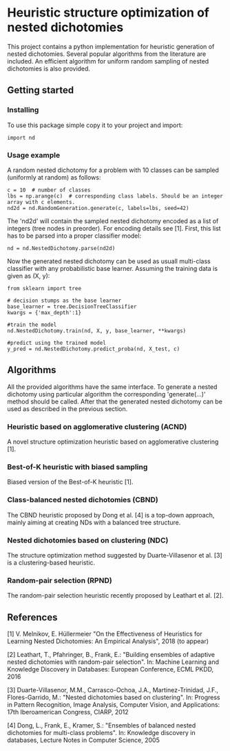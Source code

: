 # Heuristic structure optimization of nested dichotomies 

This project contains a python implementation for heuristic generation of nested dichotomies. Several popular algorithms from the literature are included. An efficient algorithm for uniform random sampling of nested dichotomies is also provided.

## Getting started

### Installing

To use this package simple copy it to your project and import:

```
import nd
```
### Usage example
A random nested dichotomy for a problem with 10 classes can be sampled (uniformly at random) as follows:

```
c = 10  # number of classes
lbs = np.arange(c)  # corresponding class labels. Should be an integer array with c elements.
nd2d = nd.RandomGeneration.generate(c, labels=lbs, seed=42)
```
The 'nd2d' will contain the sampled nested dichotomy encoded as a list of integers (tree nodes in preorder). For encoding details see [1]. First, this list has to be parsed into a proper classifier model:

```
nd = nd.NestedDichotomy.parse(nd2d)
```

Now the generated nested dichotomy can be used as usuall multi-class classifier with any probabilistic base learner. Assuming the training data is given as (X, y):

```
from sklearn import tree

# decision stumps as the base learner
base_learner = tree.DecisionTreeClassifier
kwargs = {'max_depth':1}  

#train the model
nd.NestedDichotomy.train(nd, X, y, base_learner, **kwargs)  

#predict using the trained model
y_pred = nd.NestedDichotomy.predict_proba(nd, X_test, c)

```


## Algorithms

All the provided algorithms have the same interface. To generate a nested dichotomy using particular algorithm the corresponding 'generate(...)' method should be called. After that the generated nested dichotomy can be used as described in the previous section.

### Heuristic based on agglomerative clustering (ACND)

A novel structure optimization heuristic based on agglomerative clustering [1].

### Best-of-K heuristic with biased sampling 

Biased version of the Best-of-K heuristic [1].

### Class-balanced nested dichotomies (CBND)

The CBND heuristic proposed by Dong et al. [4] is a top-down approach, mainly aiming at creating NDs with a balanced tree structure.

### Nested dichotomies based on clustering (NDC) 

The structure optimization method suggested by Duarte-Villasenor et al. [3] is a clustering-based heuristic.

### Random-pair selection (RPND)

The random-pair selection heuristic recently proposed by Leathart et al. [2].

## References

[1] V. Melnikov, E. Hüllermeier "On the Effectiveness of Heuristics for Learning Nested Dichotomies: An Empirical Analysis", 2018 (to appear)

[2] Leathart, T., Pfahringer, B., Frank, E.: "Building ensembles of adaptive nested dichotomies with random-pair selection". In: Machine Learning and Knowledge Discovery in Databases: European Conference, ECML PKDD, 2016

[3] Duarte-Villasenor, M.M., Carrasco-Ochoa, J.A., Martinez-Trinidad, J.F., Flores-Garrido, M.: "Nested dichotomies based on clustering". In: Progress in Pattern Recognition, Image Analysis, Computer Vision, and Applications: 17th Iberoamerican Congress, CIARP, 2012

[4] Dong, L., Frank, E., Kramer, S.: "Ensembles of balanced nested dichotomies for multi-class problems". In: Knowledge discovery in databases, Lecture Notes in Computer Science, 2005


